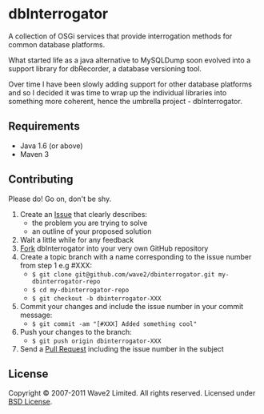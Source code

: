 dbInterrogator
==============

A collection of OSGi services that provide interrogation methods for common database
platforms.

What started life as a java alternative to MySQLDump soon evolved into a support
library for dbRecorder, a database versioning tool.

Over time I have been slowly adding support for other database platforms and so I
decided it was time to wrap up the individual libraries into something more
coherent, hence the umbrella project - dbInterrogator.

Requirements
------------

* Java 1.6 (or above)
* Maven 3

Contributing
------------

Please do! Go on, don't be shy.

1. Create an [Issue] that clearly describes:
     * the problem you are trying to solve
     * an outline of your proposed solution
2. Wait a little while for any feedback
3. [Fork] dbInterrogator into your very own GitHub repository
4. Create a topic branch with a name corresponding to the issue number
   from step 1 e.g #XXX:
     * `$ git clone git@github.com/wave2/dbinterrogator.git my-dbinterrogator-repo`
     * `$ cd my-dbinterrogator-repo`
     * `$ git checkout -b dbinterrogator-XXX`
5. Commit your changes and include the issue number in your
   commit message:
     * `$ git commit -am "[#XXX] Added something cool"`
6. Push your changes to the branch:
     * `$ git push origin dbinterrogator-XXX`
7. Send a [Pull Request] including the issue number in the subject

License
-------

Copyright &copy; 2007-2011 Wave2 Limited. All rights reserved. Licensed under [BSD License].

[BSD License]: https://github.com/wave2/dbinterrogator/raw/master/LICENSE
[Fork]: http://help.github.com/fork-a-repo
[Issue]: https://github.com/wave2/dbinterrogator/issues
[Pull Request]: http://help.github.com/pull-requests